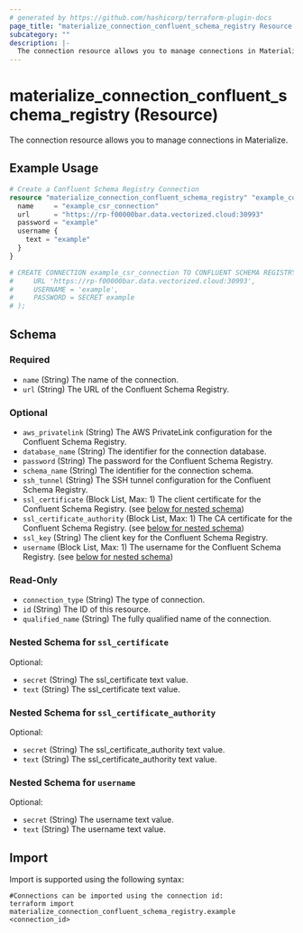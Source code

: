 ```yaml
---
# generated by https://github.com/hashicorp/terraform-plugin-docs
page_title: "materialize_connection_confluent_schema_registry Resource - terraform-provider-materialize"
subcategory: ""
description: |-
  The connection resource allows you to manage connections in Materialize.
---
```


# materialize_connection_confluent_schema_registry (Resource)

The connection resource allows you to manage connections in Materialize.

## Example Usage

```terraform
# Create a Confluent Schema Registry Connection
resource "materialize_connection_confluent_schema_registry" "example_confluent_schema_registry_connection" {
  name     = "example_csr_connection"
  url      = "https://rp-f00000bar.data.vectorized.cloud:30993"
  password = "example"
  username {
    text = "example"
  }
}

# CREATE CONNECTION example_csr_connection TO CONFLUENT SCHEMA REGISTRY (
#     URL 'https://rp-f00000bar.data.vectorized.cloud:30993',
#     USERNAME = 'example',
#     PASSWORD = SECRET example
# );
```

<!-- schema generated by tfplugindocs -->
## Schema

### Required

- `name` (String) The name of the connection.
- `url` (String) The URL of the Confluent Schema Registry.

### Optional

- `aws_privatelink` (String) The AWS PrivateLink configuration for the Confluent Schema Registry.
- `database_name` (String) The identifier for the connection database.
- `password` (String) The password for the Confluent Schema Registry.
- `schema_name` (String) The identifier for the connection schema.
- `ssh_tunnel` (String) The SSH tunnel configuration for the Confluent Schema Registry.
- `ssl_certificate` (Block List, Max: 1) The client certificate for the Confluent Schema Registry. (see [below for nested schema](#nestedblock--ssl_certificate))
- `ssl_certificate_authority` (Block List, Max: 1) The CA certificate for the Confluent Schema Registry. (see [below for nested schema](#nestedblock--ssl_certificate_authority))
- `ssl_key` (String) The client key for the Confluent Schema Registry.
- `username` (Block List, Max: 1) The username for the Confluent Schema Registry. (see [below for nested schema](#nestedblock--username))

### Read-Only

- `connection_type` (String) The type of connection.
- `id` (String) The ID of this resource.
- `qualified_name` (String) The fully qualified name of the connection.

<a id="nestedblock--ssl_certificate"></a>
### Nested Schema for `ssl_certificate`

Optional:

- `secret` (String) The ssl_certificate text value.
- `text` (String) The ssl_certificate text value.


<a id="nestedblock--ssl_certificate_authority"></a>
### Nested Schema for `ssl_certificate_authority`

Optional:

- `secret` (String) The ssl_certificate_authority text value.
- `text` (String) The ssl_certificate_authority text value.


<a id="nestedblock--username"></a>
### Nested Schema for `username`

Optional:

- `secret` (String) The username text value.
- `text` (String) The username text value.

## Import

Import is supported using the following syntax:

```shell
#Connections can be imported using the connection id:
terraform import materialize_connection_confluent_schema_registry.example <connection_id>
```
